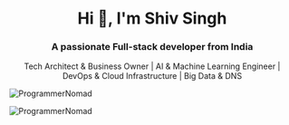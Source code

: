 <h1 align="center">Hi 👋, I'm Shiv Singh</h1>
<h3 align="center">A passionate Full-stack developer from India</h3>
<p align="center">Tech Architect & Business Owner | AI & Machine Learning Engineer | DevOps & Cloud Infrastructure | Big Data & DNS</p>

<p align="left"> <img src="https://komarev.com/ghpvc/?username=ProgrammerNomad&label=Profile%20views&color=0e75b6&style=flat" alt="ProgrammerNomad" /> </p>

<p align="left"> <img src="https://github-profile-trophy.vercel.app/?username=ProgrammerNomad" alt="ProgrammerNomad" /> </p>
